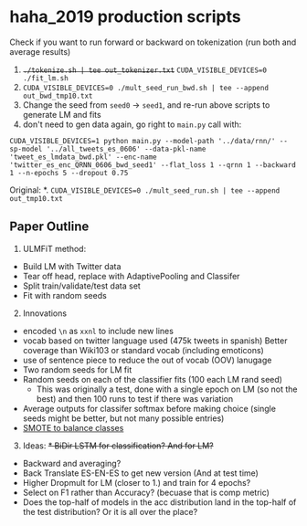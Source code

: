 # haha_2019 production scripts

Check if you want to run forward or backward on tokenization (run both and average results)
1. ~~`./tokenize.sh | tee out_tokenizer.txt`~~  `CUDA_VISIBLE_DEVICES=0 ./fit_lm.sh`
2. `CUDA_VISIBLE_DEVICES=0 ./mult_seed_run_bwd.sh | tee --append out_bwd_tmp10.txt`
3. Change the seed from `seed0` -> `seed1`, and re-run above scripts to generate LM and fits
  1. don't need to gen data again, go right to `main.py` call with:
  ```
  CUDA_VISIBLE_DEVICES=1 python main.py --model-path '../data/rnn/' --sp-model '../all_tweets_es_0606' --data-pkl-name 'tweet_es_lmdata_bwd.pkl' --enc-name 'twitter_es_enc_QRNN_0606_bwd_seed1' --flat_loss 1 --qrnn 1 --backward 1 --n-epochs 5 --dropout 0.75
  ```
Original:
*. `CUDA_VISIBLE_DEVICES=0 ./mult_seed_run.sh | tee --append out_tmp10.txt`


## Paper Outline

1. ULMFiT method:
  * Build LM with Twitter data
  * Tear off head, replace with AdaptivePooling and Classifer
  * Split train/validate/test data set
  * Fit with random seeds

2. Innovations
  * encoded `\n` as `xxnl` to include new lines
  * vocab based on twitter language used (475k tweets in spanish) Better coverage than Wiki103 or standard vocab (including emoticons)
  * use of sentence piece to reduce the out of vocab (OOV) lanugage
  * Two random seeds for LM fit
  * Random seeds on each of the classifier fits (100 each LM rand seed)
    * This was originally a test, done with a single epoch on LM (so not the best) and then 100 runs to test if there was variation
  * Average outputs for classifer softmax before making choice (single seeds might be better, but not many possible entries)
  * [SMOTE to balance classes](https://jair.org/index.php/jair/article/view/10302)


3. Ideas:
  ~~* BiDir LSTM for classification?  And for LM?~~
  * Backward and averaging?
  * Back Translate ES-EN-ES to get new version (And at test time)
  * Higher Dropmult for LM (closer to 1.) and train for 4 epochs?
  * Select on F1 rather than Accuracy?  (becuase that is comp metric)
  * Does the top-half of models in the acc distribution land in the top-half of the test distribution?  Or it is all over the place?